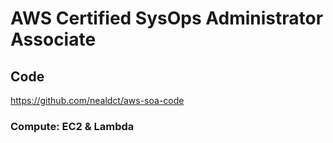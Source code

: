 # AWS Certified SysOps Administrator Associate
## Code
https://github.com/nealdct/aws-soa-code

### Compute: EC2 & Lambda

